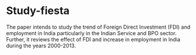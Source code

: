# Study-fiesta
The paper intends to study the trend of Foreign Direct Investment (FDI) and employment in India particularly in the Indian Service and BPO sector. Further, it reviews the effect of FDI and increase in employment in India during the years 2000-2013. 
